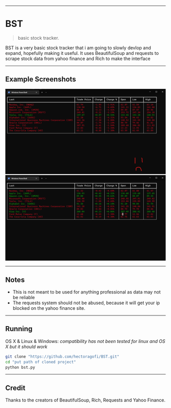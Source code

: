 ***
# BST
> basic stock tracker.

BST is a very basic stock tracker that i am going to slowly devlop and expand, hopefully making it useful. It uses BeautifulSoup and requests to scrape stock data from yahoo finance and Rich to make the interface

***

## Example Screenshots

![image2](ex1.png)
![image2](ex2.png)


***

## Notes

- This is not meant to be used for anything professional as data may not be reliable
- The requests system should not be abused, because it will get your ip blocked on the yahoo finance site.

***

## Running

OS X & Linux & Windows: 
*compatibility has not been tested for linux and OS X but it should work*

```sh
git clone "https://github.com/hectoragofi/BST.git"
cd "put path of cloned project"
python bst.py
```

***
## Credit

Thanks to the creators of BeautifulSoup, Rich, Requests and Yahoo Finance.











